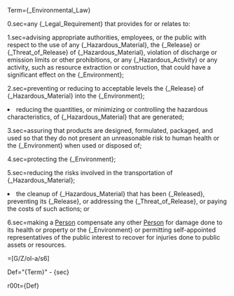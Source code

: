 Term={_Environmental_Law}

0.sec=any {_Legal_Requirement} that provides for or relates to:

1.sec=advising appropriate authorities, employees, or the public with respect to the use of any {_Hazardous_Material}, the {_Release} or {_Threat_of_Release} of {_Hazardous_Material}, violation of discharge or emission limits or other prohibitions, or any {_Hazardous_Activity} or any activity, such as resource extraction or construction, that could have a significant effect on the {_Environment};

2.sec=preventing or reducing to acceptable levels the {_Release} of {_Hazardous_Material} into the {_Environment};<li>reducing the quantities, or minimizing or controlling the hazardous characteristics, of {_Hazardous_Material} that are generated;

3.sec=assuring that products are designed, formulated, packaged, and used so that they do not present an unreasonable risk to human health or the {_Environment} when used or disposed of;

4.sec=protecting the {_Environment};

5.sec=reducing the risks involved in the transportation of {_Hazardous_Material};<li>the cleanup of {_Hazardous_Material} that has been {_Released}, preventing its {_Release}, or addressing the {_Threat_of_Release}, or paying the costs of such actions; or

6.sec=making a <a href="#SPA.Def.Person.Def" class="definedterm">Person</a> compensate any other <a href="#SPA.Def.Person.Def" class="definedterm">Person</a> for damage done to its health or property or the {_Environment} or permitting self-appointed representatives of the public interest to recover for injuries done to public assets or resources.

=[G/Z/ol-a/s6]


Def="{Term}" - {sec}

r00t={Def}
